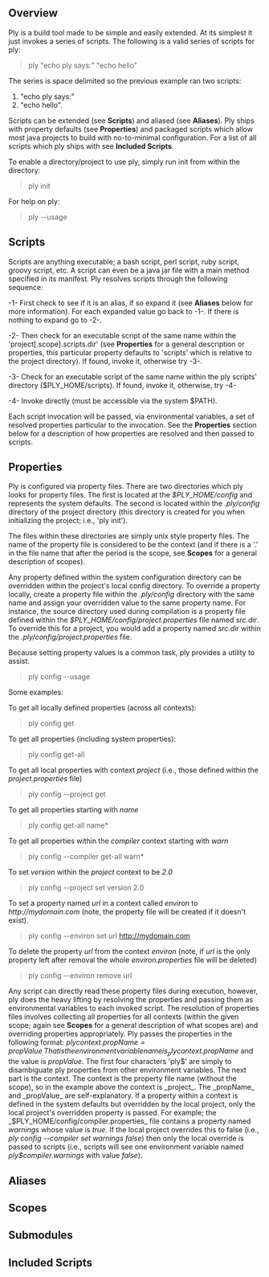 Overview
--------
Ply is a build tool made to be simple and easily extended.  At its simplest it just invokes a series of scripts. The following
is a valid series of scripts for ply:

> ply "echo ply says:" "echo hello"

The series is space delimited so the previous example ran two scripts:
1) "echo ply says:"
2) "echo hello".

Scripts can be extended (see __Scripts__) and aliased (see __Aliases__).
Ply ships with property defaults (see __Properties__) and packaged scripts which allow most java projects to
build with no-to-minimal configuration.  For a list of all scripts which ply ships with see __Included Scripts__.

To enable a directory/project to use ply, simply run init from within the directory:

> ply init

For help on ply:

> ply --usage


Scripts
-------
Scripts are anything executable; a bash script, perl script, ruby script, groovy script, etc. A script can even be a java
jar file with a main method specified in its manifest.
Ply resolves scripts through the following sequence:

-1- First check to see if it is an alias, if so expand it (see __Aliases__ below for more information).  For each expanded
value go back to -1-.  If there is nothing to expand go to -2-.

-2- Then check for an executable script of the same name within the 'project[.scope].scripts.dir' (see __Properties__ for a
general description or properties, this particular property defaults to 'scripts' which is relative to the project directory).  If
found, invoke it, otherwise try -3-.

-3- Check for an executable script of the same name within the ply scripts' directory ($PLY_HOME/scripts). If found,
invoke it, otherwise, try -4-

-4- Invoke directly (must be accessible via the system $PATH).

Each script invocation will be passed, via environmental variables, a set of resolved properties particular to the
invocation.  See the __Properties__ section below for a description of how properties are resolved and then passed to
scripts.

Properties
----------
Ply is configured via property files.  There are two directories which ply looks for property files.  The first is located
at the _$PLY_HOME/config_ and represents the system defaults.  The second is located within the _.ply/config_ directory
of the project directory (this directory is created for you when initializing the project; i.e., 'ply init').

The files within these directories are simply unix style property files.  The name of the property file
is considered to be the context (and if there is a '.' in the file name that after the period is the scope, see __Scopes__ for
a general description of scopes).

Any property defined within the system configuration directory can be overridden within the project's local config
directory.  To override a property locally, create a property file within the _.ply/config_ directory with the same name
and assign your overridden value to the same property name.  For instance, the source directory used during compilation
is a property file defined within the _$PLY_HOME/config/project.properties_ file named _src.dir_.  To override this for
a project, you would add a property named _src.dir_ within the _.ply/config/project.properties_ file.

Because setting property values is a common task, ply provides a utility to assist.

> ply config --usage

Some examples:

To get all locally defined properties (across all contexts):

> ply config get

To get all properties (including system properties):

> ply config get-all

To get all local properties with context _project_ (i.e., those defined within the _project.properties_ file)

> ply config --project get

To get all properties starting with _name_

> ply config get-all name*

To get all properties within the _compiler_ context starting with _warn_

> ply config --compiler get-all warn*

To set _version_ within the _project_ context to be _2.0_

> ply config --project set version 2.0

To set a property named _url_ in a context called _environ_ to _http://mydomain.com_ (note, the property file will be created if it doesn't exist).

> ply config --environ set url http://mydomain.com

To delete the property _url_ from the context _environ_ (note, if _url_ is the only property left after removal the whole _environ.properties_ file will be deleted)

> ply config --environ remove url

Any script can directly read these property files during execution, however, ply does the heavy lifting by resolving the
properties and passing them as environmental variables to each invoked script.  The resolution of properties files
involves collecting all properties for all contexts (within the given scope; again see __Scopes__ for a general description
of what scopes are) and overriding properties appropriately.
Ply passes the properties in the following format: _ply$context.propName=propValue_.  That is the environment variable name
is _ply$context.propName_ and the value is _propValue_.  The first four characters 'ply$' are simply to disambiguate ply
properties from other environment variables.  The next part is the context.  The context is the property file name (without
the scope), so in the example above the context is _project_.  The _propName_ and _propValue_ are self-explanatory.
If a property within a context is defined in the system defaults but overridden by the local project, only the local
project's overridden property is passed.
For example; the _$PLY_HOME/config/compiler.properties_ file contains a property named _warnings_ whose value is _true_.
If the local project overrides this to false (i.e., _ply config --compiler set warnings false_) then only the local
override is passed to scripts (i.e., scripts will see one environment variable named _ply$compiler.warnings_ with
value _false_).

Aliases
-------

Scopes
------

Submodules
----------

Included Scripts
----------------
